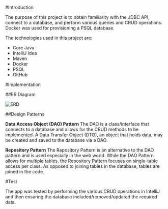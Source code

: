 #Introduction

The purpose of this project is to obtain familiarity with the JDBC API, connect to a
database, and perform various queries and CRUD operations. Docker was used for provisioning a PSQL database.

The technologies used in this project are:
* Core Java
* IntelliJ Idea
* Maven
* Docker
* PSQL
* GitHub

#Implementation

##ER Diagram

![ERD](/home/centos/dev/jarvis_data_eng_rae/core_java/jdbc/assets/ERDiagram.png)

##Design Patterns

**Data Access Object (DAO) Pattern**
The DAO is a class/interface that connects to a database and allows for the CRUD methods to be implemented.
A Data Transfer Object (DTO), an object that holds data, may be created and saved to the database via a DAO.

**Repository Pattern**
The Repository Pattern is an alternative to the DAO pattern and is used especially in the web world.
While the DAO Pattern allows for multiple tables, the Repository Pattern focuses on single-table access per class.
As opposed to joining tables in the database, tables are joined in the code.

#Test

The app was tested by performing the various CRUD operations in IntelliJ and then ensuring the database
included/removed/updated the required data.
